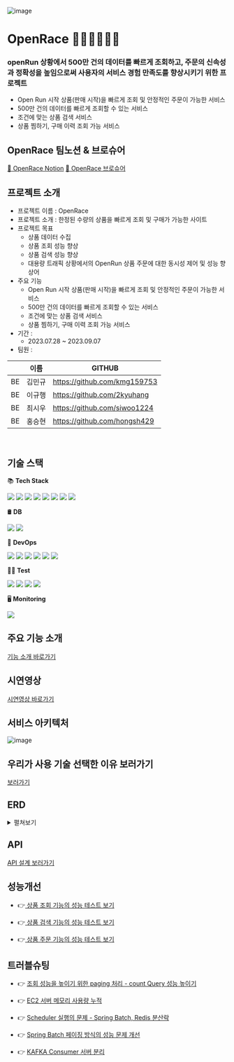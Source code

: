 
![image](https://github.com/openrun-project/openrun-project/assets/96398475/595b48fd-10f1-4fe0-b17d-b7862c996d1f)


# OpenRace 🏃‍♀️🏃‍♀️🏃‍♀️
### openRun 상황에서 500만 건의 데이터를 빠르게 조회하고, 주문의 신속성과 정확성을 높임으로써 사용자의 서비스 경험 만족도를 향상시키기 위한 프로젝트

- Open Run 시작 상품(판매 시작)을 빠르게 조회 및 안정적인 주문이 가능한 서비스
- 500만 건의 데이터를 빠르게 조회할 수 있는 서비스
- 조건에 맞는 상품 검색 서비스
- 상품 찜하기, 구매 이력 조회 가능 서비스



## OpenRace 팀노션 & 브로슈어

[📙 OpenRace Notion](https://trusted-jingle-732.notion.site/OpenRace-705eedb8ceb14014b41efc5ea624bcfa?pvs=4)
[📗 OpenRace 브로슈어](https://teamsparta.notion.site/OpenRace-500-a08ee062e29c451089c1398915ae5564)<br>



## 프로젝트 소개 
- 프로젝트 이름 : OpenRace
- 프로젝트 소개 : 한정된 수량의 상품을 빠르게 조회 및 구매가 가능한 사이트
- 프로젝트 목표
    - 상품 데이터 수집 
    - 상품 조회 성능 향상
    - 상품 검색 성능 향상
    - 대용량 트래픽 상황에서의 OpenRun 상품 주문에 대한 동시성 제어 및 성능 향상어
- 주요 기능
    - Open Run 시작 상품(판매 시작)을 빠르게 조회 및 안정적인 주문이 가능한 서비스
    - 500만 건의 데이터를 빠르게 조회할 수 있는 서비스
    - 조건에 맞는 상품 검색 서비스
    - 상품 찜하기, 구매 이력 조회 가능 서비스
- 기간 :
    - 2023.07.28 ~ 2023.09.07
- 팀원 : <br>


|     | 이름   | GITHUB |
|-----|------|--------|
| BE  | 김민규  | https://github.com/kmg159753 |
| BE  | 이규행  | https://github.com/2kyuhang |
| BE  | 최시우  | https://github.com/siwoo1224 |
| BE  | 홍승현  | https://github.com/hongsh429 |



<br>

## 기술 스택 

📚 **Tech Stack**

<img src="https://img.shields.io/badge/JAVA-6DB33F?style=flat&logo=&logoColor=white"/> <img src="https://img.shields.io/badge/JWT-6DB33F?style=flat&logo=&logoColor=white"/>
<img src="https://img.shields.io/badge/Spring Boot-6DB33F?style=flat&logo=springboot&logoColor=white"/> <img src="https://img.shields.io/badge/Spring JPA-6DB33F?style=flat&logo=&logoColor=white"/> <img src="https://img.shields.io/badge/Spring Security-6DB33F?style=flat&logo=springsecurity&logoColor=white"/> <img src="https://img.shields.io/badge/Spring Batch-6DB33F?style=flat&logo=&logoColor=white"/> <img src="https://img.shields.io/badge/QueryDSL-7957D5?style=flat&logo=&logoColor=white"/> <img src="https://img.shields.io/badge/Kafka-231F20?style=flat&logo=ApacheKafka&logoColor=white"/>


🛢️ **DB**

<img src="https://img.shields.io/badge/MySQL-4479A1?style=flat&logo=mysql&logoColor=white"/>  <img src="https://img.shields.io/badge/Redis (AWS ElastiCache)-005571?style=flat&logo=&logoColor=white"/>

🛞 **DevOps**

<img src="https://img.shields.io/badge/AWS EC2-FF9900?style=flat&logo=amazonec2&logoColor=white"/> <img src="https://img.shields.io/badge/AWS Application Load Balancer-6DB33F?style=flat&logo=&logoColor=white"/> <img src="https://img.shields.io/badge/AWS Auto Scaling-FF9900?style=flat&logo=&logoColor=white"/> <img src="https://img.shields.io/badge/GitHub Actions-F05032?style=flat&logo=&logoColor=white"/> <img src="https://img.shields.io/badge/Docker-2496ED?style=flat&logo=docker&logoColor=white"/> <img src="https://img.shields.io/badge/DockerHub-2430ED?style=flat&logo=docker&logoColor=white"/>

👨‍🔬 **Test**

<img src="https://img.shields.io/badge/Junit5-25A162?style=flat&logo=junit5&logoColor=white"/> <img src="https://img.shields.io/badge/Mockito-6DB33F?style=flat&logo=&logoColor=white"/> <img src="https://img.shields.io/badge/Jmeter-D22128?style=flat&logo=apachejmeter&logoColor=white"/> <img src="https://img.shields.io/badge/Postman-FF6C37?style=flat&logo=postman&logoColor=white"/>  

🖥️ **Monitoring**

<img src="https://img.shields.io/badge/AWS CloudWatch-FF4F8B?style=flat&logo=amazoncloudwatch&logoColor=white"/>

<br>

## 주요 기능 소개 
[기능 소개 바로가기](https://www.notion.so/OpenRace-705eedb8ceb14014b41efc5ea624bcfa?pvs=4#1dd7d36c6e024156b27d4642d1187a77)


## 시연영상
[시연영상 바로가기](https://www.youtube.com/watch?v=QbM4UkDW9LI&t=44s)


## 서비스 아키텍처 
![image](https://github.com/openrun-project/openrun-project/assets/96398475/9d32e923-d70d-4946-b0bb-68e085125feb)


## 우리가 사용 기술 선택한 이유 보러가기
[보러가기](https://trusted-jingle-732.notion.site/a6107ff8333f4517ba8431589cc41f90?pvs=4)


## ERD
<details>
<summary> 펼쳐보기 </summary>
<div markdown="1">  

![image](https://github.com/openrun-project/openrun-project/assets/96398475/1d8e771d-1b84-494c-a5be-a2da000d59ee)

</div>
</details>


## API 

[API 설계 보러가기](https://www.notion.so/API-ERD-4bd13fb5cca24f77842f5f90278cfea2?pvs=4#1e920cdf96f545e897728a3125c0a263)


## 성능개선


- 👉<a href="https://www.notion.so/f74a953f8aad404e9c775dbfbc13c292?pvs=4" target="_blank"> 상품 조회 기능의 성능 테스트 보기 </a>
    
- 👉<a href="https://www.notion.so/8bda8566cdc44c569020dcb3045d5e9d?pvs=4" target="_blank"> 상품 검색 기능의 성능 테스트 보기 </a>
    
- 👉<a href="https://www.notion.so/f74a953f8aad404e9c775dbfbc13c292?pvs=4" target="_blank"> 상품 주문 기능의 성능 테스트 보기 </a> 
  


## 트러블슈팅 

- 👉 <a href="https://www.notion.so/paging-count-Query-4411f5d94ab14a09940e1536b22384fb?pvs=4" target="_blank"> 조회 성능을 높이기 위한 paging 처리  -  count Query 성능 높이기 </a> 

- 👉 <a href="https://www.notion.so/EC2-ce08e6ed64724051978d9f410e0233ae?pvs=4" target="_blank"> EC2 서버 메모리 사용량 누적 </a> 
  
- 👉 <a href="https://www.notion.so/Scheduler-Spring-Batch-Redis-c04f9f94dd6b4bf48049a902ad06cdf5?pvs=4" target="_blank"> Scheduler 실행의 문제 - Spring Batch, Redis 분산락 </a>

- 👉 <a href="https://www.notion.so/Spring-Batch-ad54195611094f49ad2a33513797a753?pvs=4" target="_blank"> Spring Batch 페이징 방식의 성능 문제 개선 </a> 

- 👉 <a href="https://www.notion.so/KAFKA-Consumer-b2c0360b95fd4ea7bf84c263a4a981c4?pvs=4" target="_blank"> KAFKA Consumer 서버 분리 </a> 
  






